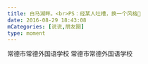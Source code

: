 ```yaml
---
title: 白马湖畔。<br>PS：经某人吐槽，换一个风格🙂
date: 2016-08-29 18:43:08
mCategories: [说说,朋友圈]
type: moment
---
```


<div id="pics-20160829184308"></div>

<script>
var data = [
    {"link": "2016-08-29_000000.jpeg", "type": "shuoshuo"},
    {"link": "2016-08-29_000001.jpeg", "type": "shuoshuo"},
    {"link": "2016-08-29_000002.jpeg", "type": "shuoshuo"},
    {"link": "2016-08-29_000003.jpeg", "type": "shuoshuo"},
    {"link": "2016-08-29_000004.jpeg", "type": "shuoshuo"},
    {"link": "2016-08-29_000005.jpeg", "type": "shuoshuo"},
    {"link": "2016-08-29_000006.jpeg", "type": "shuoshuo"},
    {"link": "2016-08-29_000007.jpeg", "type": "shuoshuo"},
    {"link": "2016-08-29_000008.jpeg", "type": "shuoshuo"}
];
picsRender(data, "pics-20160829184308");
</script>

常德市常德外国语学校
常德市常德外国语学校
